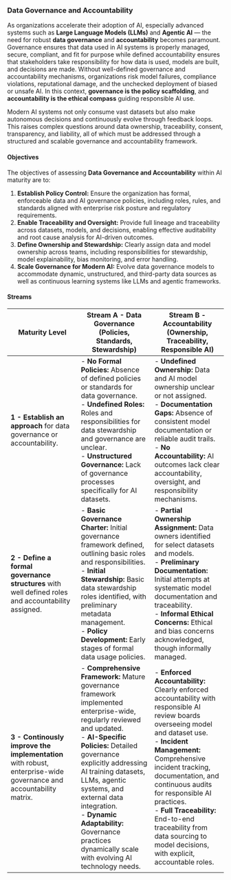 ### Data Governance and Accountability

As organizations accelerate their adoption of AI, especially advanced systems such as **Large Language Models (LLMs)** and **Agentic AI** — the need for robust **data governance** and **accountability** becomes paramount. Governance ensures that data used in AI systems is properly managed, secure, compliant, and fit for purpose while defined accountability ensures that stakeholders take responsibility for how data is used, models are built, and decisions are made. Without well-defined governance and accountability mechanisms, organizations risk model failures, compliance violations, reputational damage, and the unchecked deployment of biased or unsafe AI. In this context, **governance is the policy scaffolding**, and **accountability is the ethical compass** guiding responsible AI use.

Modern AI systems not only consume vast datasets but also make autonomous decisions and continuously evolve through feedback loops. This raises complex questions around data ownership, traceability, consent, transparency, and liability, all of which must be addressed through a structured and scalable governance and accountability framework.

#### Objectives

The objectives of assessing **Data Governance and Accountability** within AI maturity are to:

1. **Establish Policy Control:** Ensure the organization has formal, enforceable data and AI governance policies, including roles, rules, and standards aligned with enterprise risk posture and regulatory requirements.
2. **Enable Traceability and Oversight:** Provide full lineage and traceability across datasets, models, and decisions, enabling effective auditability and root cause analysis for AI-driven outcomes.
3. **Define Ownership and Stewardship:** Clearly assign data and model ownership across teams, including responsibilities for stewardship, model explainability, bias monitoring, and error handling.
4. **Scale Governance for Modern AI:** Evolve data governance models to accommodate dynamic, unstructured, and third-party data sources as well as continuous learning systems like LLMs and agentic frameworks.

#### Streams

| Maturity Level                                                                                      | Stream A - Data Governance (Policies, Standards, Stewardship)                                                                                                                                                                                                                                                                                                                         | Stream B - Accountability (Ownership, Traceability, Responsible AI)                                                                                                                                                                                                                                                                                                                               |
| --------------------------------------------------------------------------------------------------- | ------------------------------------------------------------------------------------------------------------------------------------------------------------------------------------------------------------------------------------------------------------------------------------------------------------------------------------------------------------------------------------- | ------------------------------------------------------------------------------------------------------------------------------------------------------------------------------------------------------------------------------------------------------------------------------------------------------------------------------------------------------------------------------------------------- |
| **1 - Establish an approach** for data governance or accountability.| - **No Formal Policies:** Absence of defined policies or standards for data governance.<br>- **Undefined Roles:** Roles and responsibilities for data stewardship and governance are unclear.<br>- **Unstructured Governance:** Lack of governance processes specifically for AI datasets.                                                                                            | - **Undefined Ownership:** Data and AI model ownership unclear or not assigned.<br>- **Documentation Gaps:** Absence of consistent model documentation or reliable audit trails.<br>- **No Accountability:** AI outcomes lack clear accountability, oversight, and responsibility mechanisms.                                                                                                     |
| **2 - Define a formal governance structures** with well defined roles and accountability assigned.| - **Basic Governance Charter:** Initial governance framework defined, outlining basic roles and responsibilities.<br>- **Initial Stewardship:** Basic data stewardship roles identified, with preliminary metadata management.<br>- **Policy Development:** Early stages of formal data usage policies.                                                                               | - **Partial Ownership Assignment:** Data owners identified for select datasets and models.<br>- **Preliminary Documentation:** Initial attempts at systematic model documentation and traceability.<br>- **Informal Ethical Concerns:** Ethical and bias concerns acknowledged, though informally managed.                                                                                        |
| **3 - Continously improve the implementation** with robust, enterprise-wide governance and accountability matrix.        | - **Comprehensive Framework:** Mature governance framework implemented enterprise-wide, regularly reviewed and updated.<br>- **AI-Specific Policies:** Detailed governance explicitly addressing AI training datasets, LLMs, agentic systems, and external data integration.<br>- **Dynamic Adaptability:** Governance practices dynamically scale with evolving AI technology needs. | - **Enforced Accountability:** Clearly enforced accountability with responsible AI review boards overseeing model and dataset use.<br>- **Incident Management:** Comprehensive incident tracking, documentation, and continuous audits for responsible AI practices.<br>- **Full Traceability:** End-to-end traceability from data sourcing to model decisions, with explicit, accountable roles. |







